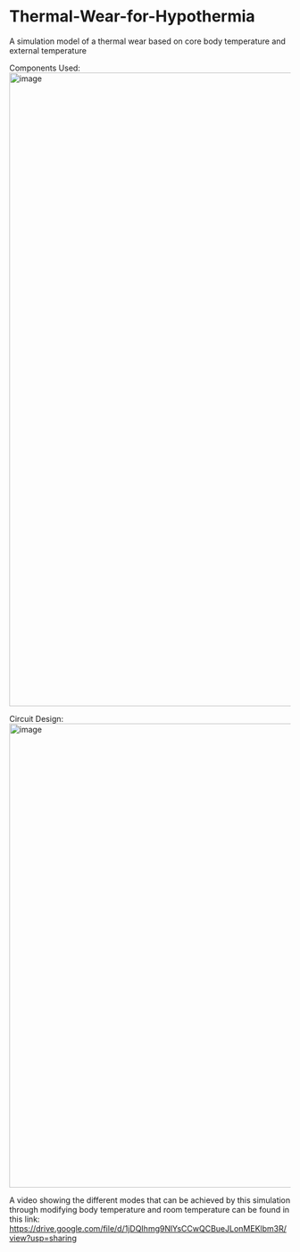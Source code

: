 # Thermal-Wear-for-Hypothermia
A simulation model of a thermal wear based on core body temperature and external temperature

Components Used:
<img width="1136" alt="image" src="https://github.com/Deepikaa255/Thermal-Wear-for-Hypothermia/assets/100844703/c23d036b-b56d-4784-a186-4270ba3d2cdd">

Circuit Design:
<img width="832" alt="image" src="https://github.com/Deepikaa255/Thermal-Wear-for-Hypothermia/assets/100844703/0ed62bd5-1f00-45a0-8e9e-36863268ed85">

A video showing the different modes that can be achieved by this simulation through modifying body temperature and room temperature can be found in this link:
https://drive.google.com/file/d/1jDQIhmg9NlYsCCwQCBueJLonMEKlbm3R/view?usp=sharing


